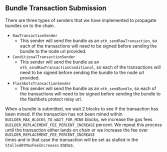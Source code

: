## Bundle Transaction Submission

There are three types of senders that we have implemented to propagate bundles on to the chain. 

- `RawTransactionSender`
  - This sender will send the bundle as an `eth_sendRawTransaction`, so each of the transactions will need to be signed 
    before sending the bundle to the node url provided. 
- `ConditionalTransactionSender` 
  - This sender will send the bundle as an `eth_sendRawTransactionConditional`, so each of the transactions will need to
    be signed before sending the bundle to the node url provided.
- `FlashbotsTransactionSender`
  - This sender will send the bundle as an `eth_sendBundle`, so each of the transactions will need to be signed before
    sending the bundle to the flashbots protect relay url. 

When a bundle is submitted, we wait 2 blocks to see if the transaction has been mined. If the transaction has not 
been mined within `BUILDER_MAX_BLOCKS_TO_WAIT_FOR_MINE` blocks, we increase the gas fees `BUILDER_REPLACEMENT_FEE_PERCENT_INCREASE`
percent. We repeat this process until the transaction either lands on chain or we increase the fee over `BUILDER_REPLACEMENT_FEE_PERCENT_INCREASE`  
times and in that case the transaction will be set as stalled in the `StalledAtMaxFeeIncreases` status.




